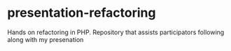 presentation-refactoring
========================

Hands on refactoring in PHP.  Repository that assists participators following along with my presenation
